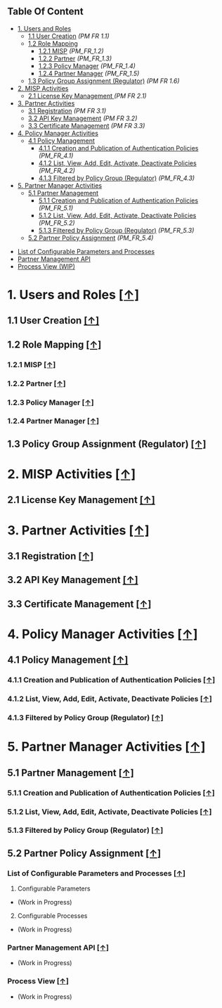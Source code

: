 ## Table Of Content
- [1. Users and Roles](#1-users-and-roles-)
  * [1.1 User Creation](#11-user-creation-) _(PM FR 1.1)_
  * [1.2 Role Mapping](#12-role-mapping-)
    * [1.2.1 MISP](#121-misp-) _(PM_FR_1.2)_
    * [1.2.2 Partner](#122-partner-) _(PM_FR_1.3)_
    * [1.2.3 Policy Manager](#123-policy-manager-) _(PM_FR_1.4)_
    * [1.2.4 Partner Manager](#124-partner-manager-) _(PM_FR_1.5)_
  * [1.3 Policy Group Assignment (Regulator)](#13-policy-group-assignment-regulator-) _(PM FR 1.6)_
- [2. MISP Activities](#2-misp-activities-)
  * [2.1 License Key Management ](#21-license-key-management-) _(PM FR 2.1)_
- [3. Partner Activities](#3-partner-activities-)
  * [3.1 Registration](#31-registration-) _(PM FR 3.1)_
  * [3.2 API Key Management](#32-api-key-management-) _(PM FR 3.2)_
  * [3.3 Certificate Management](#33-certificate-management-) _(PM FR 3.3)_
- [4. Policy Manager Activities](#4-policy-manager-activities-)
  * [4.1 Policy Management](#41-policy-management-)
    * [4.1.1 Creation and Publication of Authentication Policies](#411-creation-and-publication-of-authentication-policies-) _(PM_FR_4.1)_
    * [4.1.2 List, View, Add, Edit, Activate, Deactivate Policies](#412-list-view-add-edit-activate-deactivate-policies-) _(PM_FR_4.2)_
    * [4.1.3 Filtered by Policy Group (Regulator)](#413-filtered-by-policy-group-regulator-) _(PM_FR_4.3)_
- [5. Partner Manager Activities](#5-partner-manager-activities-)
  * [5.1 Partner Management](#51-partner-management-)
    * [5.1.1 Creation and Publication of Authentication Policies](#511-creation-and-publication-of-authentication-policies-) _(PM_FR_5.1)_
    * [5.1.2 List, View, Add, Edit, Activate, Deactivate Policies](#512-list-view-add-edit-activate-deactivate-policies-) _(PM_FR_5.2)_
    * [5.1.3 Filtered by Policy Group (Regulator)](#513-filtered-by-policy-group-regulator-) _(PM_FR_5.3)_
  * [5.2 Partner Policy Assignment](#52-partner-policy-assignment-) _(PM_FR_5.4)_ 
* [List of Configurable Parameters and Processes](#list-of-configurable-parameters-and-processes-)
* [Partner Management API](#partner-management-api-)
* [Process View (WIP)](#process-view-wip-)

# 1. Users and Roles [**[↑]**](#table-of-content)	 
## 1.1 User Creation [**[↑]**](#table-of-content) 
## 1.2 Role Mapping [**[↑]**](#table-of-content) 
### 1.2.1 MISP [**[↑]**](#table-of-content)
### 1.2.2 Partner [**[↑]**](#table-of-content)
### 1.2.3 Policy Manager [**[↑]**](#table-of-content)
### 1.2.4 Partner Manager [**[↑]**](#table-of-content)
## 1.3 Policy Group Assignment (Regulator) [**[↑]**](#table-of-content) 
# 2. MISP Activities [**[↑]**](#table-of-content)	 
## 2.1 License Key Management [**[↑]**](#table-of-content)
# 3. Partner Activities [**[↑]**](#table-of-content)	
## 3.1 Registration [**[↑]**](#table-of-content) 
## 3.2 API Key Management [**[↑]**](#table-of-content) 
## 3.3 Certificate Management [**[↑]**](#table-of-content)
# 4. Policy Manager Activities [**[↑]**](#table-of-content)
## 4.1 Policy Management [**[↑]**](#table-of-content)
### 4.1.1 Creation and Publication of Authentication Policies [**[↑]**](#table-of-content) 
### 4.1.2 List, View, Add, Edit, Activate, Deactivate Policies [**[↑]**](#table-of-content)
### 4.1.3 Filtered by Policy Group (Regulator) [**[↑]**](#table-of-content)
# 5. Partner Manager Activities [**[↑]**](#table-of-content)	 
## 5.1 Partner Management [**[↑]**](#table-of-content) 
### 5.1.1 Creation and Publication of Authentication Policies [**[↑]**](#table-of-content)  
### 5.1.2 List, View, Add, Edit, Activate, Deactivate Policies [**[↑]**](#table-of-content)
### 5.1.3 Filtered by Policy Group (Regulator) [**[↑]**](#table-of-content)
## 5.2 Partner Policy Assignment [**[↑]**](#table-of-content)
### List of Configurable Parameters and Processes [**[↑]**](#table-of-content)

1. Configurable Parameters
* (Work in Progress) 
2. Configurable Processes 
* (Work in Progress) 

### Partner Management API [**[↑]**](#table-of-content)
* (Work in Progress) 


### Process View [**[↑]**](#table-of-content)
* (Work in Progress)
